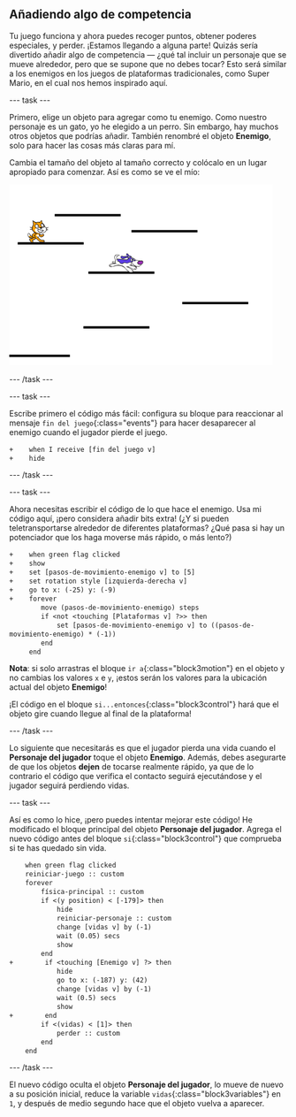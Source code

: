 ## Añadiendo algo de competencia

Tu juego funciona y ahora puedes recoger puntos, obtener poderes especiales, y perder. ¡Estamos llegando a alguna parte! Quizás sería divertido añadir algo de competencia — ¿qué tal incluir un personaje que se mueve alrededor, pero que se supone que no debes tocar? Esto será similar a los enemigos en los juegos de plataformas tradicionales, como Super Mario, en el cual nos hemos inspirado aquí.

--- task ---

Primero, elige un objeto para agregar como tu enemigo. Como nuestro personaje es un gato, yo he elegido a un perro. Sin embargo, hay muchos otros objetos que podrías añadir. También renombré el objeto **Enemigo**, solo para hacer las cosas más claras para mí.

Cambia el tamaño del objeto al tamaño correcto y colócalo en un lugar apropiado para comenzar. Así es como se ve el mío:

![El objeto perro enemigo](images/EnemySprite.png)

--- /task ---

--- task ---

Escribe primero el código más fácil: configura su bloque para reaccionar al mensaje `fin del juego`{:class="events"} para hacer desaparecer al enemigo cuando el jugador pierde el juego.

```blocks3
+    when I receive [fin del juego v]
+    hide
```

--- /task ---

--- task ---

Ahora necesitas escribir el código de lo que hace el enemigo. Usa mi código aquí, ¡pero considera añadir bits extra! (¿Y si pueden teletransportarse alrededor de diferentes plataformas? ¿Qué pasa si hay un potenciador que los haga moverse más rápido, o más lento?)

```blocks3
+    when green flag clicked
+    show
+    set [pasos-de-movimiento-enemigo v] to [5]
+    set rotation style [izquierda-derecha v]
+    go to x: (-25) y: (-9)
+    forever
        move (pasos-de-movimiento-enemigo) steps
        if <not <touching [Plataformas v] ?>> then
            set [pasos-de-movimiento-enemigo v] to ((pasos-de-movimiento-enemigo) * (-1))
        end
     end
```

**Nota**: si solo arrastras el bloque `ir a`{:class="block3motion"} en el objeto y no cambias los valores `x` e `y`, ¡estos serán los valores para la ubicación actual del objeto **Enemigo**!

¡El código en el bloque `si...entonces`{:class="block3control"} hará que el objeto gire cuando llegue al final de la plataforma!

--- /task ---

Lo siguiente que necesitarás es que el jugador pierda una vida cuando el **Personaje del jugador** toque el objeto **Enemigo**. Además, debes asegurarte de que los objetos **dejen** de tocarse realmente rápido, ya que de lo contrario el código que verifica el contacto seguirá ejecutándose y el jugador seguirá perdiendo vidas.

--- task ---

Así es como lo hice, ¡pero puedes intentar mejorar este código! He modificado el bloque principal del objeto **Personaje del jugador**. Agrega el nuevo código antes del bloque `si`{:class="block3control"} que comprueba si te has quedado sin vida.

```blocks3
    when green flag clicked
    reiniciar-juego :: custom
    forever
        física-principal :: custom
        if <(y position) < [-179]> then
            hide
            reiniciar-personaje :: custom
            change [vidas v] by (-1)
            wait (0.05) secs
            show
        end
+        if <touching [Enemigo v] ?> then
            hide
            go to x: (-187) y: (42)
            change [vidas v] by (-1)
            wait (0.5) secs
            show
+        end
        if <(vidas) < [1]> then
            perder :: custom
        end
    end
```

--- /task ---

El nuevo código oculta el objeto **Personaje del jugador**, lo mueve de nuevo a su posición inicial, reduce la variable `vidas`{:class="block3variables"} en `1`, y después de medio segundo hace que el objeto vuelva a aparecer.